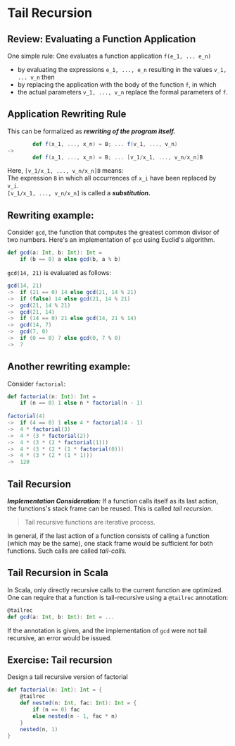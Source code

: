 # Tail Recursion
## Review: Evaluating a Function Application
One simple rule: One evaluates a function application `f(e_1, ... e_n)`

* by evaluating the expressions `e_1, ..., e_n` resulting in the values `v_1, ... v_n` then
* by replacing the application with the body of the function `f`, in which
* the actual parameters `v_1, ..., v_n` replace the formal parameters of `f`.

## Application Rewriting Rule
This can be formalized as ***rewriting of the program itself.***

```scala
		def f(x_1, ..., x_n) = B; ... f(v_1, ..., v_n)
->
		def f(x_1, ..., x_n) = B; ... [v_1/x_1, ..., v_n/x_n]B
```
Here, `[v_1/x_1, ..., v_n/x_n]B` means:  
The expression `B` in which all occurrences of `x_i` have been replaced by `v_i`.  
`[v_1/x_1, ..., v_n/x_n]` is called a ***substitution.***

## Rewriting example:
Consider `gcd`, the function that computes the greatest common divisor of two numbers. Here's an implementation of `gcd` using Euclid's algorithm.

```scala
def gcd(a: Int, b: Int): Int =
	if (b == 0) a else gcd(b, a % b)
```

`gcd(14, 21)` is evaluated as follows:

```scala
gcd(14, 21)->	if (21 == 0) 14 else gcd(21, 14 % 21) 
->	if (false) 14 else gcd(21, 14 % 21)
->	gcd(21, 14 % 21)->	gcd(21, 14)->	if (14 == 0) 21 else gcd(14, 21 % 14)
->	gcd(14, 7)->	gcd(7, 0)->	if (0 == 0) 7 else gcd(0, 7 % 0)-> 	7
```

## Another rewriting example:
Consider `factorial`:
	
```scala
def factorial(n: Int): Int =
	if (n == 0) 1 else n * factorial(n - 1)
	
factorial(4)->	if (4 == 0) 1 else 4 * factorial(4 - 1)->	4 * factorial(3)->	4 * (3 * factorial(2))->	4 * (3 * (2 * factorial(1)))->	4 * (3 * (2 * (1 * factorial(0)))->	4 * (3 * (2 * (1 * 1)))->	120
```

## Tail Recursion
***Implementation Consideration:*** If a function calls itself as its last action, the functions's stack frame can be reused. This is called *tail recursion*.  

> Tail recursive functions are iterative process.

In general, if the last action of a function consists of calling a function (which may be the same), one stack frame would be sufficient for both functions. Such calls are called *tail-calls.*

## Tail Recursion in Scala
In Scala, only directly recursive calls to the current function are optimized. One can require that a function is tail-recursive using a `@tailrec` annotation:

```scala
@tailrec
def gcd(a: Int, b: Int): Int = ...
```
If the annotation is given, and the implementation of `gcd` were not tail recursive, an error would be issued.

## Exercise: Tail recursion
Design a tail recursive version of factorial

```scala
def factorial(n: Int): Int = {
	@tailrec
	def nested(n: Int, fac: Int): Int = {
		if (n == 0) fac
		else nested(n - 1, fac * n)
	}
	nested(n, 1)
}
```
 